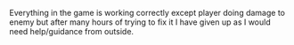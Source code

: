 
Everything in the game is working correctly except player doing damage to enemy but after many hours of trying to fix it I have given up as I would need help/guidance from outside.

